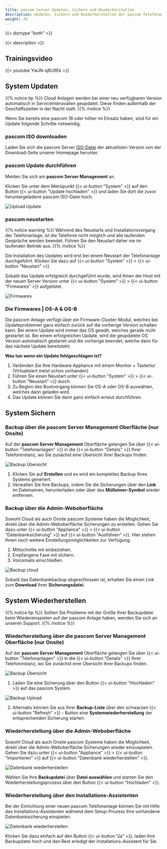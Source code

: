 ```yaml
---
title: pascom Server Updaten, Sichern und Wiederherstellen
description: Updaten, Sichern und Wiederherstellen der pascom Telefonanlage
weight: 70
---
```


{{< doctype "both" >}}

{{< description >}}

## Trainingsvideo

{{< youtube YwJN-q8U9Ek >}}

## System Updaten

{{% notice tip %}}
Cloud Anlagen werden bei einer neu verfügbaren Version automatisch in Serviceinteravallen geupdatet. Diese finden außerhalb der Geschäftszeiten in der Nacht statt.
{{% /notice %}}

Wenn Sie bereits eine pascom 18 oder höher im Einsatz haben, sind für ein Update folgende Schritte notwendig.

### pascom ISO downloaden

Laden Sie sich die pascom Server [ISO-Datei](https://www.pascom.net/de/downloads/) der aktuellsten Version von der Download-Seite unserer Homepage herunter.

### pascom Update durchführen

Melden Sie sich am **pascom Server Management** an.

Klicken Sie unter dem Menüpunkt {{< ui-button "System" >}} auf den Button {{< ui-button "Update hochladen" >}} und laden Sie dort die zuvor heruntergeladene pascom ISO-Datei hoch.

![Upload Update](upload_update.de.png "upload your pascom ISO")


### pascom neustarten

{{% notice warning %}}
Während des Neustarts und Installationsvorgang der Telefonanlage, ist die Telefonie nicht möglich und alle laufenden Gespräche werden beendet. Führen Sie den Neustart daher nie im laufenden Betrieb aus.
{{% /notice %}}

Die Installation des Updates wird erst bei einem Neustart der Telefonanlage durchgeführt.
Klicken Sie dazu auf {{< ui-button "System" >}} > {{< ui-button "Neustart" >}}

Sobald das Update erfolgreich durchgeführt wurde, wird Ihnen der Host mit der neuen Server Version unter {{< ui-button "System" >}} > {{< ui-button "Firmwares" >}} aufgelistet.

![Firmwares](firmwares.de.png "Firmware Übersicht")

### Die Firmwares | OS-A & OS-B

Die pascom Anlage verfügt über ein Firmware-Cluster-Modul, welches bei Updateproblemen ganz einfach zurück auf die vorherige Version schalten kann. Bei einem Update wird immer das OS gewält, welches gerade nicht gestartet ist. Bei einem erfolgreichen Update, wird die geupdatete OS Version automatisch gestartet und die vorherige beendet, welche dann für das nächste Update bereitsteht. 

**Was tun wenn ein Update fehlgeschlagen ist?**

1. Verbinden Sie Ihre Hardware Appliance mit einem Monitor + Tastertur. (Virtualisiert meist schon vorhanden)
2. Führen Sie einen Neustart unter {{< ui-button "System" >}} > {{< ui-button "Neustart" >}} durch. 
3. Zu Beginn des Bootvorgang können Sie OS-A oder OS-B auswählen, welches dann geladen wird. 
4. Das Update können Sie dann ganz einfach erneut durchführen. 


## System Sichern
### Backup über die pascom Server Management Oberfläche (nur Onsite)
Auf der **pascom Server Management** Oberfläche gelangen Sie über {{< ui-button "Telefonanlagen" >}} in die {{< ui-button "Details" >}} Ihrer Telefoninstanz, wo Sie zunächst eine Übersicht Ihrer Backups finden.

![Backup Übersicht](backup_overview.de.png "Übersicht Ihrer Backups")

1. Klicken Sie auf **Erstellen** und es wird ein komplettes Backup Ihres Systems generiert.
2. Verwalten Sie Ihre Backups, indem Sie die Sicherungen über den **Link** im Dateinamen, herunterladen oder über das **Mülleimer-Symbol** wieder entfernen. 

### Backup über die Admin-Weboberfläche

Sowohl Cloud als auch Onsite pascom Systeme haben die Möglichkeit, direkt über die Admin-Weboberfläche Sicherungen zu erstellen. Gehen Sie dazu unter {{< ui-button "Appliance" >}} > {{< ui-button "Datenbanksicherung" >}} auf {{< ui-button "Ausführen" >}}. Hier stehen Ihnen noch weitere Einstellungsmöglichkeiten zur Verfügung.   

1. Mittschnitte mit einbeziehen.
2. Empfangene Faxe mit sichern.
3. Voicemails einschließen.  
  

![Backup cloud](backup_cloud.de.png?width=80% "Backup in der Cloud")

Sobald das Datenbankbackup abgeschlossen ist, erhalten Sie einen Link zum **Download** Ihrer **Sicherungsdatei**.

## System Wiederherstellen

{{% notice tip %}}
Sollten Sie Probleme mit der Größe Ihrer Backupdatei beim Wiedereinspielen auf der pascom Anlage haben, wenden Sie sich an unseren Support.
{{% /notice %}}

### Wiederherstellung über die pascom Server Management Oberfläche (nur Onsite)
Auf der **pascom Server Management** Oberfläche gelangen Sie über {{< ui-button "Telefonanlagen" >}} in die {{< ui-button "Details" >}} Ihrer Telefoninstanz, wo Sie zunächst eine Übersicht Ihrer Backups finden.

![Backup Übersicht](backup_overview.de.png "Übersicht Ihrer Backups")

1. Laden Sie eine Sicherung über den Button {{< ui-button "Hochladen" >}} auf das pascom System.

![Backup Upload](backup_upload.de.png?width=60% "Hochladen Ihres Backup")

2. Alternativ können Sie aus Ihrer **Backup-Liste** über den schwarzen {{< ui-button "Refresh" >}} - Button eine **Systemwiederherstellung** der entsprechenden Sicherung starten. 

### Wiederherstellung über die Admin-Weboberfläche

Sowohl Cloud als auch Onsite pascom Systeme haben die Möglichkeit, direkt über die Admin-Weboberfläche Sicherungen wieder einzuspielen. Gehen Sie dazu unter {{< ui-button "Appliance" >}} > {{< ui-button "Importieren" >}} auf {{< ui-button "Datenbank wiederherstellen" >}}.  
  

![Datenbank wiederherstellen](restore_database.de.png?width=80% "Datenbank wiederherstellen")

Wählen Sie Ihre **Backupdatei** über **Datei auswählen** und starten Sie den Wiederherstellungsprozess über den Button {{< ui-button "Hochladen" >}}.

### Wiederherstellung über den Installations-Assistenten 

Bei der Einrichtung einer neuen pascom Telefonanlage können Sie mit Hilfe des Installations-Assistenten während dem Setup-Prozess Ihre vorhandene Datenbanksicherung einspielen. 

![Datenbank wiederherstellen](restore_wizard.de.png?width=100% "Datenbank wiederherstellen")

Klicken Sie dazu einfach auf den Button {{< ui-button "Ja" >}}, laden Ihre Backupdatei hoch und den Rest erledigt der Installations-Assistent für Sie. 